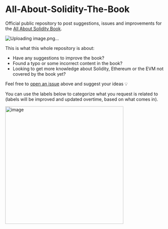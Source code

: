 # All-About-Solidity-The-Book
Official public repository to post suggestions, issues and improvements for the [All About Solidity Book](https://leanpub.com/all-about-solidity-book).

![Uploading image.png…]()


This is what this whole repository is about:
- Have any suggestions to improve the book?
- Found a typo or some incorrect content in the book?
- Looking to get more knowledge about Solidity, Ethereum or the EVM not covered by the book yet?

Feel free to [open an issue](https://github.com/CJ42/All-About-Solidity-The-Book/issues/new) above and suggest your ideas 💡

You can use the labels below to categorize what you request is related to (labels will be improved and updated overtime, based on what comes in).

<img width="373" alt="image" src="https://github.com/CJ42/All-About-Solidity-The-Book/assets/31145285/677c4442-3d5e-4577-b0a2-a51f876ac862">

